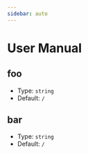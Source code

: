 ```yaml
---
sidebar: auto
---
```


# User Manual

## foo

- Type: `string`
- Default: `/`

## bar

- Type: `string`
- Default: `/`

<!-- <ViewerJs-pdfViewer-pdf/> -->
<pdfViewer/>
